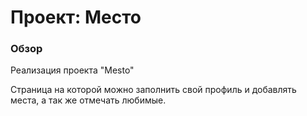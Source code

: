 # Проект: Место

### Обзор

Реализация проекта "Mesto"

Страница на которой можно заполнить свой профиль и добавлять места, а так же отмечать любимые.